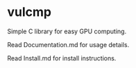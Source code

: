# vulcmp

Simple C library for easy GPU computing. 

Read Documentation.md for usage details.

Read Install.md for install instructions.

